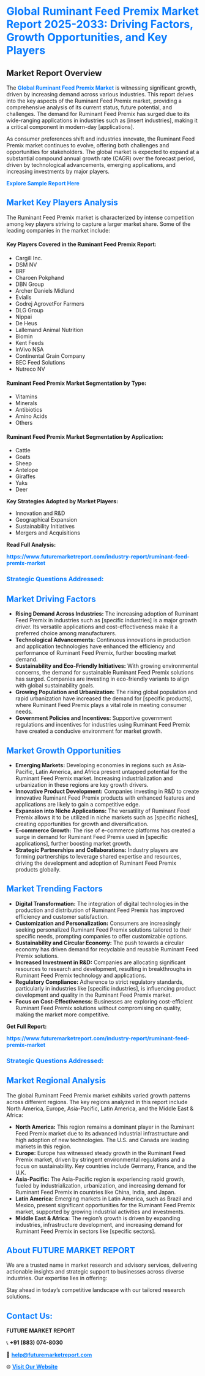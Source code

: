 <h1 style="color: #007BFF;">Global Ruminant Feed Premix Market Report 2025-2033: Driving Factors, Growth Opportunities, and Key Players</h1>

<section id="overview">
<h2>Market Report Overview</h2>
<p>The <a href="https://www.futuremarketreport.com/industry-report/ruminant-feed-premix-market" style="color: #007BFF; text-decoration: none;"><strong>Global Ruminant Feed Premix Market</strong></a> is witnessing significant growth, driven by increasing demand across various industries. This report delves into the key aspects of the Ruminant Feed Premix market, providing a comprehensive analysis of its current status, future potential, and challenges. The demand for Ruminant Feed Premix has surged due to its wide-ranging applications in industries such as [insert industries], making it a critical component in modern-day [applications].</p>
<p>As consumer preferences shift and industries innovate, the Ruminant Feed Premix market continues to evolve, offering both challenges and opportunities for stakeholders. The global market is expected to expand at a substantial compound annual growth rate (CAGR) over the forecast period, driven by technological advancements, emerging applications, and increasing investments by major players.</p>
</section>

<section id="overview">
<p><a href="https://www.futuremarketreport.com/request-sample/reportId=89159" style="color: #007BFF; text-decoration: none;"><strong>Explore Sample Report Here</strong></a></p>
</section>

<section id="key-players">
<h2 style="color: #007BFF;">Market Key Players Analysis</h2>
<p>The Ruminant Feed Premix market is characterized by intense competition among key players striving to capture a larger market share. Some of the leading companies in the market include:</p>
<h4>Key Players Covered in the Ruminant Feed Premix Report:</h4>
<ul><li>Cargill Inc.</li><li>DSM NV</li><li>BRF</li><li>Charoen Pokphand</li><li>DBN Group</li><li>Archer Daniels Midland</li><li>Evialis</li><li>Godrej AgrovetFor Farmers</li><li>DLG Group</li><li>Nippai</li><li>De Heus</li><li>Lallemand Animal Nutrition</li><li>Biomin</li><li>Kent Feeds</li><li>InVivo NSA</li><li>Continental Grain Company</li><li>BEC Feed Solutions</li><li>Nutreco NV</li></ul>
<h4>Ruminant Feed Premix Market Segmentation by Type:</h4>
<ul><li>Vitamins</li><li>Minerals</li><li>Antibiotics</li><li>Amino Acids</li><li>Others</li></ul>

<h4>Ruminant Feed Premix Market Segmentation by Application:</h4>
<ul><li>Cattle</li><li>Goats</li><li>Sheep</li><li>Antelope</li><li>Giraffes</li><li>Yaks</li><li>Deer</li></ul>
<p><strong>Key Strategies Adopted by Market Players:</strong></p>
<ul>
<li>Innovation and R&D</li>
<li>Geographical Expansion</li>
<li>Sustainability Initiatives</li>
<li>Mergers and Acquisitions</li>
</ul>
</section>

<section>
<p><strong>Read Full Analysis: </strong></p><a href="https://www.futuremarketreport.com/industry-report/ruminant-feed-premix-market" style="color: #007BFF; text-decoration: none;"><strong>https://www.futuremarketreport.com/industry-report/ruminant-feed-premix-market</strong></a>
<h3 style="color: #007BFF;">Strategic Questions Addressed:</h3>
</section>

<section id="driving-factors">
<h2 style="color: #007BFF;">Market Driving Factors</h2>
<ul>
<li><strong>Rising Demand Across Industries:</strong> The increasing adoption of Ruminant Feed Premix in industries such as [specific industries] is a major growth driver. Its versatile applications and cost-effectiveness make it a preferred choice among manufacturers.</li>
<li><strong>Technological Advancements:</strong> Continuous innovations in production and application technologies have enhanced the efficiency and performance of Ruminant Feed Premix, further boosting market demand.</li>
<li><strong>Sustainability and Eco-Friendly Initiatives:</strong> With growing environmental concerns, the demand for sustainable Ruminant Feed Premix solutions has surged. Companies are investing in eco-friendly variants to align with global sustainability goals.</li>
<li><strong>Growing Population and Urbanization:</strong> The rising global population and rapid urbanization have increased the demand for [specific products], where Ruminant Feed Premix plays a vital role in meeting consumer needs.</li>
<li><strong>Government Policies and Incentives:</strong> Supportive government regulations and incentives for industries using Ruminant Feed Premix have created a conducive environment for market growth.</li>
</ul>
</section>

<section id="growth-opportunities">
<h2 style="color: #007BFF;">Market Growth Opportunities</h2>
<ul>
<li><strong>Emerging Markets:</strong> Developing economies in regions such as Asia-Pacific, Latin America, and Africa present untapped potential for the Ruminant Feed Premix market. Increasing industrialization and urbanization in these regions are key growth drivers.</li>
<li><strong>Innovative Product Development:</strong> Companies investing in R&D to create innovative Ruminant Feed Premix products with enhanced features and applications are likely to gain a competitive edge.</li>
<li><strong>Expansion into Niche Applications:</strong> The versatility of Ruminant Feed Premix allows it to be utilized in niche markets such as [specific niches], creating opportunities for growth and diversification.</li>
<li><strong>E-commerce Growth:</strong> The rise of e-commerce platforms has created a surge in demand for Ruminant Feed Premix used in [specific applications], further boosting market growth.</li>
<li><strong>Strategic Partnerships and Collaborations:</strong> Industry players are forming partnerships to leverage shared expertise and resources, driving the development and adoption of Ruminant Feed Premix products globally.</li>
</ul>
</section>

<section id="trending-factors">
<h2 style="color: #007BFF;">Market Trending Factors</h2>
<ul>
<li><strong>Digital Transformation:</strong> The integration of digital technologies in the production and distribution of Ruminant Feed Premix has improved efficiency and customer satisfaction.</li>
<li><strong>Customization and Personalization:</strong> Consumers are increasingly seeking personalized Ruminant Feed Premix solutions tailored to their specific needs, prompting companies to offer customizable options.</li>
<li><strong>Sustainability and Circular Economy:</strong> The push towards a circular economy has driven demand for recyclable and reusable Ruminant Feed Premix solutions.</li>
<li><strong>Increased Investment in R&D:</strong> Companies are allocating significant resources to research and development, resulting in breakthroughs in Ruminant Feed Premix technology and applications.</li>
<li><strong>Regulatory Compliance:</strong> Adherence to strict regulatory standards, particularly in industries like [specific industries], is influencing product development and quality in the Ruminant Feed Premix market.</li>
<li><strong>Focus on Cost-Effectiveness:</strong> Businesses are exploring cost-efficient Ruminant Feed Premix solutions without compromising on quality, making the market more competitive.</li>
</ul>
</section>

<section>
<p><strong>Get Full Report: </strong></p><a href="https://www.futuremarketreport.com/industry-report/ruminant-feed-premix-market" style="color: #007BFF; text-decoration: none;"><strong>https://www.futuremarketreport.com/industry-report/ruminant-feed-premix-market</strong></a>
<h3 style="color: #007BFF;">Strategic Questions Addressed:</h3>
</section>


<section id="regional-analysis">
<h2 style="color: #007BFF;">Market Regional Analysis</h2>
<p>The global Ruminant Feed Premix market exhibits varied growth patterns across different regions. The key regions analyzed in this report include North America, Europe, Asia-Pacific, Latin America, and the Middle East & Africa:</p>
<ul>
<li><strong>North America:</strong> This region remains a dominant player in the Ruminant Feed Premix market due to its advanced industrial infrastructure and high adoption of new technologies. The U.S. and Canada are leading markets in this region.</li>
<li><strong>Europe:</strong> Europe has witnessed steady growth in the Ruminant Feed Premix market, driven by stringent environmental regulations and a focus on sustainability. Key countries include Germany, France, and the U.K.</li>
<li><strong>Asia-Pacific:</strong> The Asia-Pacific region is experiencing rapid growth, fueled by industrialization, urbanization, and increasing demand for Ruminant Feed Premix in countries like China, India, and Japan.</li>
<li><strong>Latin America:</strong> Emerging markets in Latin America, such as Brazil and Mexico, present significant opportunities for the Ruminant Feed Premix market, supported by growing industrial activities and investments.</li>
<li><strong>Middle East & Africa:</strong> The region’s growth is driven by expanding industries, infrastructure development, and increasing demand for Ruminant Feed Premix in sectors like [specific sectors].</li>
</ul>
</section>

<footer>
<h2 style="color: #007BFF;">About FUTURE MARKET REPORT</h2>
<p>We are a trusted name in market research and advisory services, delivering actionable insights and strategic support to businesses across diverse industries. Our expertise lies in offering:</p>

<p>Stay ahead in today’s competitive landscape with our tailored research solutions.</p>

<h2 style="color: #007BFF;">Contact Us:</h2>
<p><strong>FUTURE MARKET REPORT</strong></p>
<p>📞 <strong>+91 (883) 074-8030</strong></p>
<p>📧 <strong><a href="mailto:help@futuremarketreport.com" style="color: #007BFF;">help@futuremarketreport.com</a></strong></p>
<p>🌐 <strong><a href="https://www.futuremarketreport.com/" style="color: #007BFF;">Visit Our Website</a></strong></p>
</footer>